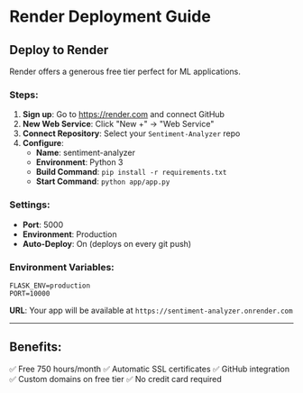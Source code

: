 # Render Deployment Guide

## Deploy to Render

Render offers a generous free tier perfect for ML applications.

### Steps:
1. **Sign up**: Go to https://render.com and connect GitHub
2. **New Web Service**: Click "New +" → "Web Service"
3. **Connect Repository**: Select your `Sentiment-Analyzer` repo
4. **Configure**:
   - **Name**: sentiment-analyzer
   - **Environment**: Python 3
   - **Build Command**: `pip install -r requirements.txt`
   - **Start Command**: `python app/app.py`

### Settings:
- **Port**: 5000
- **Environment**: Production
- **Auto-Deploy**: On (deploys on every git push)

### Environment Variables:
```
FLASK_ENV=production
PORT=10000
```

**URL**: Your app will be available at `https://sentiment-analyzer.onrender.com`

---

## Benefits:
✅ Free 750 hours/month
✅ Automatic SSL certificates
✅ GitHub integration
✅ Custom domains on free tier
✅ No credit card required
